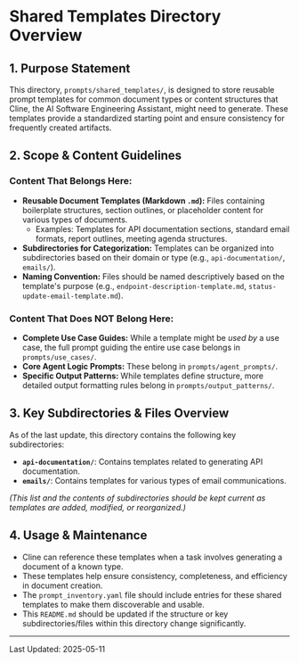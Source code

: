 # Shared Templates Directory Overview

## 1. Purpose Statement

This directory, `prompts/shared_templates/`, is designed to store reusable prompt templates for common document types or content structures that Cline, the AI Software Engineering Assistant, might need to generate. These templates provide a standardized starting point and ensure consistency for frequently created artifacts.

## 2. Scope & Content Guidelines

### Content That Belongs Here:
*   **Reusable Document Templates (Markdown `.md`):** Files containing boilerplate structures, section outlines, or placeholder content for various types of documents.
    *   Examples: Templates for API documentation sections, standard email formats, report outlines, meeting agenda structures.
*   **Subdirectories for Categorization:** Templates can be organized into subdirectories based on their domain or type (e.g., `api-documentation/`, `emails/`).
*   **Naming Convention:** Files should be named descriptively based on the template's purpose (e.g., `endpoint-description-template.md`, `status-update-email-template.md`).

### Content That Does NOT Belong Here:
*   **Complete Use Case Guides:** While a template might be *used by* a use case, the full prompt guiding the entire use case belongs in `prompts/use_cases/`.
*   **Core Agent Logic Prompts:** These belong in `prompts/agent_prompts/`.
*   **Specific Output Patterns:** While templates define structure, more detailed output formatting rules belong in `prompts/output_patterns/`.

## 3. Key Subdirectories & Files Overview

As of the last update, this directory contains the following key subdirectories:

*   **`api-documentation/`**: Contains templates related to generating API documentation.
*   **`emails/`**: Contains templates for various types of email communications.

*(This list and the contents of subdirectories should be kept current as templates are added, modified, or reorganized.)*

## 4. Usage & Maintenance

*   Cline can reference these templates when a task involves generating a document of a known type.
*   These templates help ensure consistency, completeness, and efficiency in document creation.
*   The `prompt_inventory.yaml` file should include entries for these shared templates to make them discoverable and usable.
*   This `README.md` should be updated if the structure or key subdirectories/files within this directory change significantly.

---
Last Updated: 2025-05-11

